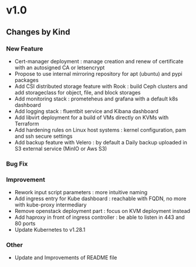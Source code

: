# v1.0

## Changes by Kind

### New Feature

- Cert-manager deployment : manage creation and renew of certificate with an autosigned CA or letsencrypt 
- Propose to use internal mirroring repository for apt (ubuntu) and pypi packages
- Add CSI distributed storage feature with Rook : build Ceph clusters and add storageclass for object, file, and block storages
- Add monitoring stack : prometeheus and grafana with a default k8s dashboard
- Add logging stack : fluentbit service and Kibana dashboard
- Add libvirt deployment for a build of VMs directly on KVMs with Terraform
- Add hardening rules on Linux host systems : kernel configuration, pam and ssh secure settings
- Add backup feature with Velero : by default a Daily backup uploaded in S3 external service (MinIO or Aws S3)

### Bug Fix

### Improvement

- Rework input script parameters : more intuitive naming
- Add ingress entry for Kube dashboard : reachable with FQDN, no more with kube-proxy intermediary
- Remove openstack deployment part : focus on KVM deployment instead
- Add haproxy in front of ingress controller : be able to listen in 443 and 80 ports
- Update Kubernetes to v1.28.1

### Other

- Update and Improvements of README file

